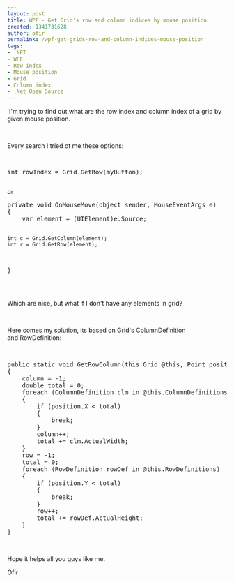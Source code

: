 ```yaml
---
layout: post
title: WPF - Get Grid's row and column indices by mouse position
created: 1341731628
author: ofir
permalink: /wpf-get-grids-row-and-column-indices-mouse-position
tags:
- .NET
- WPF
- Row index
- Mouse position
- Grid
- Column index
- .Net Open Source
---
```

<p>&nbsp;I'm trying to find out what are the row index and column index of a grid by given mouse position.</p>
<p>&nbsp;</p>
<p>Every search I tried ot me these options:</p>
<pre title="code" class="brush: csharp;">

int rowIndex = Grid.GetRow(myButton);</pre>
<p>or</p>
<pre title="code" class="brush: csharp;">
private void OnMouseMove(object sender, MouseEventArgs e)
{
    var element = (UIElement)e.Source;

    int c = Grid.GetColumn(element);
    int r = Grid.GetRow(element);
}</pre>
<p>&nbsp;</p>
<p>Which are nice, but what if I don't have any elements in grid?</p>
<p>&nbsp;</p>
<p>Here comes my solution, its based on Grid's ColumnDefinition and&nbsp;RowDefinition:</p>
<p>&nbsp;</p>
<pre title="code" class="brush: csharp;">
public static void GetRowColumn(this Grid @this, Point position, out int row, out int column)
{
    column = -1;
    double total = 0;
    foreach (ColumnDefinition clm in @this.ColumnDefinitions)
    {
        if (position.X &lt; total)
        {
            break;
        }
        column++;
        total += clm.ActualWidth;
    }
    row = -1;
    total = 0;
    foreach (RowDefinition rowDef in @this.RowDefinitions)
    {
        if (position.Y &lt; total)
        {
            break;
        }
        row++;
        total += rowDef.ActualHeight;
    }
}</pre>
<p>&nbsp;</p>
<p>Hope it helps all you guys like me.</p>
<p>Ofir</p>
<p>&nbsp;</p>

